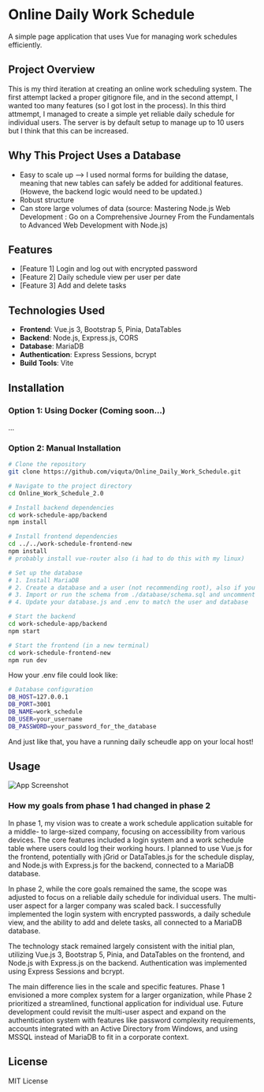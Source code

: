 # Online Daily Work Schedule

A simple page application that uses Vue for managing work schedules efficiently.

## Project Overview

This is my third iteration at creating an online work scheduling system. The first attempt lacked a proper gitignore file, and in the second attempt, I wanted too many features (so I got lost in the process). In this third attmempt, I managed to create a simple yet reliable daily schedule for individual users. The server is by default setup to manage up to 10 users but I think that this can be increased. 

## Why This Project Uses a Database

  - Easy to scale up --> I used normal forms for building the datase, meaning that new tables can safely be added for additional features. (Howeve, the backend logic would need to be updated.)
  - Robust structure
  - Can store large volumes of data
    (source: Mastering Node.js Web Development : Go on a Comprehensive Journey From the Fundamentals to Advanced Web Development with Node.js)

## Features

- [Feature 1] Login and log out with encrypted password
- [Feature 2] Daily schedule view per user per date
- [Feature 3] Add and delete tasks 

## Technologies Used

- **Frontend**: Vue.js 3, Bootstrap 5, Pinia, DataTables
- **Backend**: Node.js, Express.js, CORS
- **Database**: MariaDB
- **Authentication**: Express Sessions, bcrypt
- **Build Tools**: Vite

## Installation

### Option 1: Using Docker (Coming soon...)
...
### Option 2: Manual Installation

```bash
# Clone the repository
git clone https://github.com/viquta/Online_Daily_Work_Schedule.git

# Navigate to the project directory
cd Online_Work_Schedule_2.0

# Install backend dependencies
cd work-schedule-app/backend
npm install

# Install frontend dependencies
cd ../../work-schedule-frontend-new
npm install
# probably install vue-router also (i had to do this with my linux)

# Set up the database
# 1. Install MariaDB
# 2. Create a database and a user (not recommending root), also if you are having trouble with this, just watch some tutorials or google
# 3. Import or run the schema from ./database/schema.sql and uncomment + run the INSERT users for \database\seed_data.sql (more instructions in that document)
# 4. Update your database.js and .env to match the user and database

# Start the backend
cd work-schedule-app/backend
npm start

# Start the frontend (in a new terminal)
cd work-schedule-frontend-new
npm run dev
```
How your .env file could look like: 
```bash
# Database configuration
DB_HOST=127.0.0.1
DB_PORT=3001
DB_NAME=work_schedule
DB_USER=your_username
DB_PASSWORD=your_password_for_the_database
```
And just like that, you have a running daily scheudle app on your local host! 

## Usage

![App Screenshot](https://github.com/viquta/Online_Daily_WorkSchedule/blob/main/documentation/draft_phase2.pptx%20-%20PowerPoint%2002_04_2025%2010_43_13.png)

### How my goals from phase 1 had changed in phase 2

In phase 1, my vision was to create a work schedule application suitable for a middle- to large-sized company, focusing on accessibility from various devices. The core features included a login system and a work schedule table where users could log their working hours. I planned to use Vue.js for the frontend, potentially with jGrid or DataTables.js for the schedule display, and Node.js with Express.js for the backend, connected to a MariaDB database.

In phase 2, while the core goals remained the same, the scope was adjusted to focus on a reliable daily schedule for individual users. The multi-user aspect for a larger company was scaled back. I successfully implemented the login system with encrypted passwords, a daily schedule view, and the ability to add and delete tasks, all connected to a MariaDB database.

The technology stack remained largely consistent with the initial plan, utilizing Vue.js 3, Bootstrap 5, Pinia, and DataTables on the frontend, and Node.js with Express.js on the backend. Authentication was implemented using Express Sessions and bcrypt.

The main difference lies in the scale and specific features. Phase 1 envisioned a more complex system for a larger organization, while Phase 2 prioritized a streamlined, functional application for individual use. Future development could revisit the multi-user aspect and expand on the authentication system with features like password complexity requirements, accounts integrated with an Active Directory from Windows, and using MSSQL instead of MariaDB to fit in a corporate context.

## License
MIT License 

